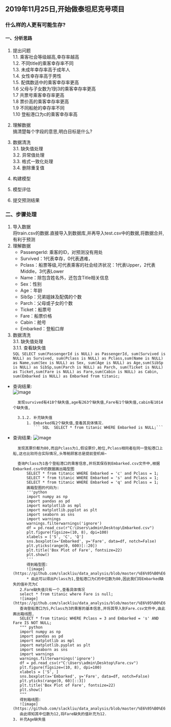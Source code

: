 ## 2019年11月25日,开始做泰坦尼克号项目  
### 什么样的人更有可能生存?
#### 一、分析思路  
1. 提出问题  
    1.1. 乘客社会等级越高,幸存率越高  
    1.2. 不同title的乘客幸存率不同  
    1.3. 未成年幸存率高于成年人  
    1.4. 女性幸存率高于男性  
    1.5. 配偶数适中的乘客幸存率更高  
    1.6 父母与子女数为1到3的乘客幸存率更高  
    1.7 共票号乘客幸存率更高  
    1.8 票价高的乘客幸存率更高  
    1.9 不同船舱的幸存率不同  
    1.10 登船港口为c的乘客幸存率高  
    
2. 理解数据  
    搞清楚每个字段的意思,明白目标是什么? 
    
3.  数据清洗   
  3.1. 缺失值处理   
  3.2. 异常值处理    
  3.3. 格式一致化处理    
  3.4. 删除重复值  
  
4.  构建模型  

5. 模型评估  

6. 提交预测结果 

### 二、步骤处理 
1. 导入数据  
    将train.csv的数据.直接导入到数据库,并再导入test.csv中的数据,将数据合并,有利于预测  
2. 理解数据  
    - PassengerId: 乘客的ID，对预测没有用处  
    - Survived：1代表幸存，0代表遇难， 
    - Pclass：船票等级,可代表乘客的社会经济状况：1代表Upper，2代表Middle，3代表Lower  
    - Name：除包含姓名外，还包含Title相关信息  
    - Sex：性别   
    - Age：年龄  
    - SibSp：兄弟姐妹及配偶的个数  
    - Parch：父母或子女的个数  
    - Ticket：船票号  
    - Fare：船票价格  
    - Cabin：舱号 
    - Embarked：登船口岸  
3. 数据清洗  
    3.1. 缺失值处理  
        3.1.1. 查看缺失值  
            ``` SQL SELECT sum(PassengerId is NULL) as PassengerId, sum(Survived is NULL) as Survived,
sum(Pclass is NULL) as Pclass,sum(Name is NULL) as Name,sum(Sex is NULL) as Sex,
sum(Age is NULL) as Age,sum(SibSp is NULL) as SibSp,sum(Parch is NULL) as Parch,
sum(Ticket is NULL) as Ticket,sum(Fare is NULL) as Fare,sum(Cabin is NULL) as Cabin,
sum(Embarked is NULL) as Embarked from titanic;  ```  
* 查询结果:   
            ![image](https://github.com/slackliu/data_analysis/blob/master/%E6%95%B0%E6%8D%AE%E5%88%86%E6%9E%90%E9%A1%B9%E7%9B%AE/kaggle/%E6%B3%B0%E5%9D%A6%E5%B0%BC%E5%85%8B%E5%8F%B7%E9%A2%84%E6%B5%8B/images/sql_chaxunqueshizhi.png)  
            
        发现survived有418个缺失值,age有263个缺失值,Fare有1个缺失值,cabin有1014个缺失值,  

        3.1.2. 补充缺失值  
            1. Embarked有2个缺失值,查看其具体情况.  
               ``` SQL  SELECT * from titanic WHERE Embarked is NULL;```  
* 查询结果:
                ![image](https://github.com/slackliu/data_analysis/blob/master/%E6%95%B0%E6%8D%AE%E5%88%86%E6%9E%90%E9%A1%B9%E7%9B%AE/kaggle/%E6%B3%B0%E5%9D%A6%E5%B0%BC%E5%85%8B%E5%8F%B7%E9%A2%84%E6%B5%8B/images/SQL_embarked_%E7%BC%BA%E5%A4%B1%E5%80%BC%E6%83%85%E5%86%B5.png)  
                
        发现其票价都为80,而且Pclass为1,假设票价,舱位,Pclass相同者在同一登船港口上船,这也比较符合实际情况,头等舱顾客总是提前登机嘛~   
        
        查询Pclass为1各个登船港口的乘客信息,并将其保存到Embarked.csv文件中,根据Embarked.csv中的数据画出箱型图
            SELECT * from titanic WHERE Embarked = 'c' and Pclass = 1;
            SELECT * from titanic WHERE Embarked = 's' and Pclass = 1;
            SELECT * from titanic WHERE Embarked = 'q' and Pclass = 1;
            画箱型图的代码为:    
            '''python
            import numpy as np
            import pandas as pd
            import matplotlib as mpl
            import matplotlib.pyplot as plt
            import seaborn as sns
            import warnings
            warnings.filterwarnings('ignore')
            df = pd.read_csv(r"C:\Users\admin\Desktop\Embarked.csv")
            plt.figure(figsize=(10, 8), dpi=100)
            xlabels = ['S', 'C', 'Q']
            sns.boxplot(x='Embarked', y='Fare', data=df, notch=False)
            plt.yticks(range(0, 600)[::20])
            plt.title('Box Plot of Fare', fontsize=22)
            plt.show()
            '''    
            得到箱型图:  
            ![image](https://github.com/slackliu/data_analysis/blob/master/%E6%95%B0%E6%8D%AE%E5%88%86%E6%9E%90%E9%A1%B9%E7%9B%AE/kaggle/%E6%B3%B0%E5%9D%A6%E5%B0%BC%E5%85%8B%E5%8F%B7%E9%A2%84%E6%B5%8B/images/Fare%E7%AE%B1%E5%9E%8B%E5%9B%BE.png)  
            * 由此可以得出Pclass为1,登船港口为C的中位数为80,因此我们将Embarked缺失的值补充为C  
         2.Fare缺失值只有一个,查看具体情况  
         select * from titanic where Fare is null;  
         ![image](https://github.com/slackliu/data_analysis/blob/master/%E6%95%B0%E6%8D%AE%E5%88%86%E6%9E%90%E9%A1%B9%E7%9B%AE/kaggle/%E6%B3%B0%E5%9D%A6%E5%B0%BC%E5%85%8B%E5%8F%B7%E9%A2%84%E6%B5%8B/images/Fare%E7%BC%BA%E5%A4%B1%E5%85%B7%E4%BD%93%E6%83%85%E5%86%B5.png)  
         查询登船港口为S,Pclass为3的乘客的基本信息,并将其导入到Fare.csv文件中,由此画出箱线图,  
         SELECT * from titanic WHERE Pclass = 3 and Embarked = 's' AND Fare IS NOT NULL;  
         """ python
         import numpy as np
         import pandas as pd
         import matplotlib as mpl
         import matplotlib.pyplot as plt
         import seaborn as sns
         import warnings
         warnings.filterwarnings('ignore')
         df = pd.read_csv(r"C:\Users\admin\Desktop\Fare.csv")
         plt.figure(figsize=(10, 8), dpi=100)
         xlabels = ['S', ]
         sns.boxplot(x='Embarked', y='Fare', data=df, notch=False)
         plt.yticks(range(0, 60)[::3])
         plt.title('Box Plot of Fare', fontsize=22)
         plt.show()
         """  
         得到箱线图:  
         ![image](https://github.com/slackliu/data_analysis/blob/master/%E6%95%B0%E6%8D%AE%E5%88%86%E6%9E%90%E9%A1%B9%E7%9B%AE/kaggle/%E6%B3%B0%E5%9D%A6%E5%B0%BC%E5%85%8B%E5%8F%B7%E9%A2%84%E6%B5%8B/images/Fare%E5%88%86%E5%B8%83%E7%AE%B1%E7%BA%BF%E5%9B%BE.png)
         由此得知其中位数为12,将Fare缺失的值补充为12.  
      3. 补充Age缺失值  
         
         

